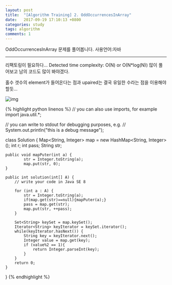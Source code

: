 ```yaml
---
layout: post
title:  "[Algorithm Training] 2. OddOccurrencesInArray"
date:   2017-09-19 17:10:13 +0800
categories: study
tags: algorithm
comments: 1
---
```


 OddOccurrencesInArray 문제를 풀어봅니다. 사용언어:자바

---


리팩토링이 필요하다... Detected time complexity: O(N) or O(N*log(N)) 많이 풀어보고 남의 코드도 많이 봐야겠다.

홀수 갯수의 element가 들어온다는 점과 upaired는 결국 유일한 수라는 점을 이용해야 할듯...

![img]({{baseurl}}/assets/res//algorithm-2.png)


{% highlight python linenos %}
// you can also use imports, for example
import java.util.*;

// you can write to stdout for debugging purposes, e.g.
// System.out.println("this is a debug message");


class Solution {
    Map<String, Integer> map = new HashMap<String, Integer>();
    int r;
    int pass;
    String str;
    
    public void mapPuter(int a) {
            str = Integer.toString(a);  
            map.put(str, 0);
    }
        
    public int solution(int[] A) {
        // write your code in Java SE 8

        for (int a : A) {
            str = Integer.toString(a);
            if(map.get(str)==null){mapPuter(a);}
            pass = map.get(str);
            map.put(str, ++pass);
        }
        
        Set<String> keySet = map.keySet();
        Iterator<String> keyIterator = keySet.iterator();
        while(keyIterator.hasNext()) {
            String key = keyIterator.next();
            Integer value = map.get(key);
            if (value%2 == 1){
                return Integer.parseInt(key);
            }
        }
        return 0;
    }
}
{% endhighlight %}

